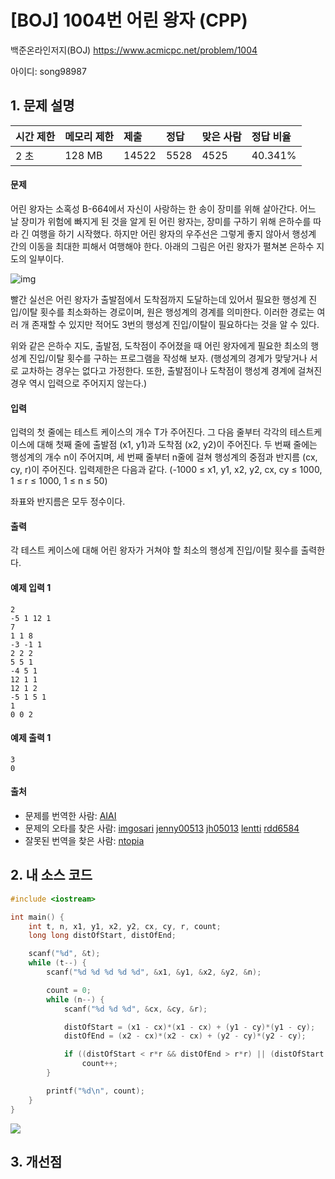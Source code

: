# [BOJ] 1004번 어린 왕자 (CPP)

백준온라인저지(BOJ) https://www.acmicpc.net/problem/1004

아이디: song98987



## 1. 문제 설명

| 시간 제한 | 메모리 제한 | 제출  | 정답 | 맞은 사람 | 정답 비율 |
| :-------- | :---------- | :---- | :--- | :-------- | :-------- |
| 2 초      | 128 MB      | 14522 | 5528 | 4525      | 40.341%   |

#### 문제

어린 왕자는 소혹성 B-664에서 자신이 사랑하는 한 송이 장미를 위해 살아간다. 어느 날 장미가 위험에 빠지게 된 것을 알게 된 어린 왕자는, 장미를 구하기 위해 은하수를 따라 긴 여행을 하기 시작했다. 하지만 어린 왕자의 우주선은 그렇게 좋지 않아서 행성계 간의 이동을 최대한 피해서 여행해야 한다. 아래의 그림은 어린 왕자가 펼쳐본 은하수 지도의 일부이다.

![img](https://onlinejudgeimages.s3-ap-northeast-1.amazonaws.com/upload/201003/dfcmhrjj_113gw6bcng2_b.gif)

빨간 실선은 어린 왕자가 출발점에서 도착점까지 도달하는데 있어서 필요한 행성계 진입/이탈 횟수를 최소화하는 경로이며, 원은 행성계의 경계를 의미한다. 이러한 경로는 여러 개 존재할 수 있지만 적어도 3번의 행성계 진입/이탈이 필요하다는 것을 알 수 있다.

위와 같은 은하수 지도, 출발점, 도착점이 주어졌을 때 어린 왕자에게 필요한 최소의 행성계 진입/이탈 횟수를 구하는 프로그램을 작성해 보자. (행성계의 경계가 맞닿거나 서로 교차하는 경우는 없다고 가정한다. 또한, 출발점이나 도착점이 행성계 경계에 걸쳐진 경우 역시 입력으로 주어지지 않는다.)

#### 입력

입력의 첫 줄에는 테스트 케이스의 개수 T가 주어진다. 그 다음 줄부터 각각의 테스트케이스에 대해 첫째 줄에 출발점 (x1, y1)과 도착점 (x2, y2)이 주어진다. 두 번째 줄에는 행성계의 개수 n이 주어지며, 세 번째 줄부터 n줄에 걸쳐 행성계의 중점과 반지름 (cx, cy, r)이 주어진다. 입력제한은 다음과 같다. (-1000 ≤ x1, y1, x2, y2, cx, cy ≤ 1000, 1 ≤ r ≤ 1000, 1 ≤ n ≤ 50)

좌표와 반지름은 모두 정수이다.

#### 출력

각 테스트 케이스에 대해 어린 왕자가 거쳐야 할 최소의 행성계 진입/이탈 횟수를 출력한다.



#### 예제 입력 1

```
2
-5 1 12 1
7
1 1 8
-3 -1 1
2 2 2
5 5 1
-4 5 1
12 1 1
12 1 2
-5 1 5 1
1
0 0 2
```

#### 예제 출력 1

```
3
0
```



#### 출처

- 문제를 번역한 사람: [AIAI](https://www.acmicpc.net/user/AIAI)
- 문제의 오타를 찾은 사람: [imgosari](https://www.acmicpc.net/user/imgosari) [jenny00513](https://www.acmicpc.net/user/jenny00513) [jh05013](https://www.acmicpc.net/user/jh05013) [lentti](https://www.acmicpc.net/user/lentti) [rdd6584](https://www.acmicpc.net/user/rdd6584)
- 잘못된 번역을 찾은 사람: [ntopia](https://www.acmicpc.net/user/ntopia)



## 2. 내 소스 코드

```C++
#include <iostream>

int main() {
	int t, n, x1, y1, x2, y2, cx, cy, r, count;
	long long distOfStart, distOfEnd;

	scanf("%d", &t);
	while (t--) {
		scanf("%d %d %d %d %d", &x1, &y1, &x2, &y2, &n);

		count = 0;
		while (n--) {
			scanf("%d %d %d", &cx, &cy, &r);

			distOfStart = (x1 - cx)*(x1 - cx) + (y1 - cy)*(y1 - cy);
			distOfEnd = (x2 - cx)*(x2 - cx) + (y2 - cy)*(y2 - cy);

			if ((distOfStart < r*r && distOfEnd > r*r) || (distOfStart > r*r && distOfEnd < r*r))
				count++;
		}

		printf("%d\n", count);
	}
}
```

<img src="images/1004번.jpg">



## 3. 개선점

